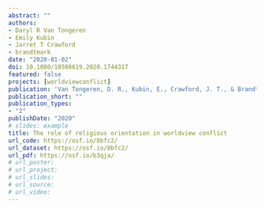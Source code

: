 ```yaml
---
abstract: ""
authors:
- Daryl R Van Tongeren
- Emily Kubin
- Jarret T Crawford
- brandtmark
date: "2020-01-02"
doi: 10.1080/10508619.2020.1744317
featured: false
projects: [worldviewconflict]
publication: 'Van Tongeren, D. R., Kubin, E., Crawford, J. T., & Brandt, M. J. (2020). The role of religious orientation in worldview conflict. *International Journal for the Psychology of Religion, 30*, 231-242.'
publication_short: ""
publication_types:
- "2"
publishDate: "2020"
# slides: example
title: The role of religious orientation in worldview conflict
url_code: https://osf.io/8bfc2/
url_dataset: https://osf.io/8bfc2/
url_pdf: https://osf.io/b3qja/
# url_poster:
# url_project:
# url_slides:
# url_source:
# url_video:
---
```

